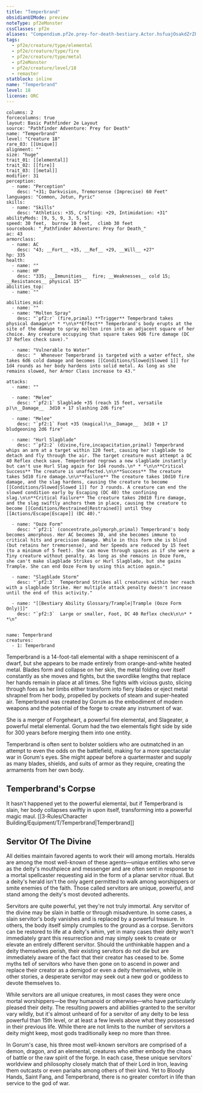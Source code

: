 ```yaml
---
title: "Temperbrand"
obsidianUIMode: preview
noteType: pf2eMonster
cssClasses: pf2e
aliases: "Compendium.pf2e.prey-for-death-bestiary.Actor.hsfuajOsakdZrZFZ" 
tags:
  - pf2e/creature/type/elemental
  - pf2e/creature/type/fire
  - pf2e/creature/type/metal
  - pf2eMonster
  - pf2e/creature/level/18
  - remaster
statblock: inline
name: "Temperbrand"
level: 18
license: ORC
---
```


```statblock
columns: 2
forcecolumns: true
layout: Basic Pathfinder 2e Layout
source: "Pathfinder Adventure: Prey for Death"
name: "Temperbrand"
level: "Creature 18"
rare_03: [[Unique]]
alignment: ""
size: "huge"
trait_01: [[elemental]]
trait_02: [[fire]]
trait_03: [[metal]]
modifier: 31
perception:
  - name: "Perception"
    desc: "+31; Darkvision, Tremorsense (Imprecise) 60 Feet"
languages: "Common, Jotun, Pyric"
skills:
  - name: "Skills"
    desc: "Athletics: +35, Crafting: +29, Intimidation: +31"
abilityMods: [9, 5, 9, 3, 5, 5]
speed: 30 feet,  burrow 10 feet,  climb 30 feet
sourcebook: "_Pathfinder Adventure: Prey for Death_"
ac: 43
armorclass:
  - name: AC
    desc: "43; __Fort__ +35, __Ref__ +29, __Will__ +27"
hp: 335
health:
  - name: ""
  - name: HP
    desc: "335; __Immunities__  fire; __Weaknesses__ cold 15; __Resistances__ physical 15"
abilities_top:
  - name: ""

abilities_mid:
  - name: ""
  - name: "Molten Spray"
    desc: "`pf2:r` (fire,primal) **Trigger** Temperbrand takes physical damage\n* * *\n\n**Effect** Temperbrand's body erupts at the site of the damage to spray molten iron into an adjacent square of her choice. Any creature occupying that square takes 9d6 fire damage (DC 37 Reflex check save)."

  - name: "Vulnerable to Water"
    desc: "  Whenever Temperbrand is targeted with a water effect, she takes 6d6 cold damage and becomes [[Conditions/Slowed|Slowed 1]] for 1d4 rounds as her body hardens into solid metal. As long as she remains slowed, her Armor Class increase to 43."

attacks:
  - name: ""

  - name: "Melee"
    desc: "`pf2:1` Slagblade +35 (reach 15 feet, versatile p)\n__Damage__  3d10 + 17 slashing 2d6 fire"

  - name: "Melee"
    desc: "`pf2:1` Foot +35 (magical)\n__Damage__  3d10 + 17 bludgeoning 2d6 fire"

  - name: "Hurl Slagblade"
    desc: "`pf2:2` (divine,fire,incapacitation,primal) Temperbrand whips an arm at a target within 120 feet, causing her slagblade to detach and fly through the air. The target creature must attempt a DC 40 Reflex check save. Temperbrand regrows a new slagblade instantly but can't use Hurl Slag again for 1d4 rounds.\n* * *\n\n**Critical Success** The creature is unaffected.\n\n**Success** The creature takes 5d10 fire damage.\n\n**Failure** The creature takes 10d10 fire damage, and the slag hardens, causing the creature to become [[Conditions/Slowed|Slowed 1]] for 3 rounds. A creature can end the slowed condition early by Escaping (DC 40) the confining slag.\n\n**Critical Failure** The creature takes 20d10 fire damage, and the slag swiftly anchors them in place, causing the creature to become [[Conditions/Restrained|Restrained]] until they [[Actions/Escape|Escape]] (DC 40)."

  - name: "Ooze Form"
    desc: "`pf2:1` (concentrate,polymorph,primal) Temperbrand's body becomes amorphous. Her AC becomes 30, and she becomes immune to critical hits and precision damage. While in this form she is blind (but retains her tremorsense), and her Speeds are reduced by 15 feet (to a minimum of 5 feet). She can move through spaces as if she were a Tiny creature without penalty. As long as she remains in Ooze Form, she can't make slagblade Strikes or Hurl Slagblade, but she gains Trample. She can end Ooze Form by using this action again."

  - name: "Slagblade Storm"
    desc: "`pf2:3`  Temperbrand Strikes all creatures within her reach with a slagblade Strike. Her multiple attack penalty doesn't increase until the end of this activity."

  - name: "[[Bestiary Ability Glossary/Trample|Trample (Ooze Form Only)]]"
    desc: "`pf2:3`  Large or smaller, Foot, DC 40 Reflex check\n\n* * *\n"
 
```

```encounter-table
name: Temperbrand
creatures:
  - 1: Temperbrand
```



Temperbrand is a 14-foot-tall elemental with a shape reminiscent of a dwarf, but she appears to be made entirely from orange-and-white heated metal. Blades form and collapse on her skin, the metal folding over itself constantly as she moves and fights, but the swordlike lengths that replace her hands remain in place at all times. She fights with vicious gusto, slicing through foes as her limbs either transform into fiery blades or eject metal shrapnel from her body, propelled by pockets of steam and super-heated air. Temperbrand was created by Gorum as the embodiment of modern weapons and the potential of the forge to create any instrument of war.

She is a merger of Forgeheart, a powerful fire elemental, and Slageater, a powerful metal elemental. Gorum had the two elementals fight side by side for 300 years before merging them into one entity.

Temperbrand is often sent to bolster soldiers who are outmatched in an attempt to even the odds on the battlefield, making for a more spectacular war in Gorum's eyes. She might appear before a quartermaster and supply as many blades, shields, and suits of armor as they require, creating the armaments from her own body.

## Temperbrand's Corpse

It hasn't happened yet to the powerful elemental, but if Temperbrand is slain, her body collapses swiftly in upon itself, transforming into a powerful magic maul. [[3-Rules/Character Building/Equipment/T/Temperbrand|Temperbrand]]

## Servitor Of The Divine

All deities maintain favored agents to work their will among mortals. Heralds are among the most well-known of these agents—unique entities who serve as the deity's mouthpiece and messenger and are often sent in response to a mortal spellcaster requesting aid in the form of a planar servitor ritual. But a deity's herald isn't the only agent permitted to walk among worshippers or smite enemies of the faith. Those called servitors are unique, powerful, and stand among the deity's most devoted adherents.

Servitors are quite powerful, yet they're not truly immortal. Any servitor of the divine may be slain in battle or through misadventure. In some cases, a slain servitor's body vanishes and is replaced by a powerful treasure. In others, the body itself simply crumples to the ground as a corpse. Servitors can be restored to life at a deity's whim, yet in many cases their deity won't immediately grant this resurrection and may simply seek to create or elevate an entirely different servitor. Should the unthinkable happen and a deity themselves perish, their existing servitors do not die but are immediately aware of the fact that their creator has ceased to be. Some myths tell of servitors who have then gone on to ascend in power and replace their creator as a demigod or even a deity themselves, while in other stories, a desperate servitor may seek out a new god or goddess to devote themselves to.

While servitors are all unique creatures, in most cases they were once mortal worshippers—be they humanoid or otherwise—who have particularly pleased their deity. The resulting powers and abilities granted to the servitor vary wildly, but it's almost unheard of for a servitor of any deity to be less powerful than 15th level, or at least a few levels above what they possessed in their previous life. While there are not limits to the number of servitors a deity might keep, most gods traditionally keep no more than three.

In Gorum's case, his three most well-known servitors are comprised of a demon, dragon, and an elemental, creatures who either embody the chaos of battle or the raw spirit of the forge. In each case, these unique servitors' worldview and philosophy closely match that of their Lord in Iron, leaving them outcasts or even pariahs among others of their kind. Yet to Bloody Hands, Saint Fang, and Temperbrand, there is no greater comfort in life than service to the god of war.

